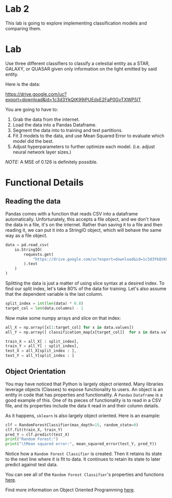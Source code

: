 # Lab 2

This lab is going to explore implementing classification models and comparing them.

# Lab

Use three different classifiers to classify a celestial entity as
a STAR, GALAXY, or QUASAR given only information on the light emitted by
said entity.

Here is the data:

https://drive.google.com/uc?export=download&id=1c3d3YkQtK99iPUEdxE2FaP0GvTXWP5IT


You are going to have to:

1. Grab the data from the internet.
2. Load the data into a Pandas Dataframe.
3. Segment the data into to training and test partitions.
4. Fit 3 models to the data, and use Mean Squared Error to evaluate
which model did the best.
5. Adjust hyperparameters to further optimize each model. (i.e.
adjust neural network layer sizes.)

*NOTE:* A MSE of 0.126 is definitely possible.


# Functional Details

## Reading the data

Pandas comes with a function that reads CSV into a dataframe automatically.
Unfortunately, this accepts a file object, and we don't have the data in a file,
it's on the internet. Rather than saving it to a file and then reading it, we can
put it into a StringIO object, which will behave the same way as a file object.

```Python
data = pd.read_csv(
    io.StringIO(
        requests.get(
            "https://drive.google.com/uc?export=download&id=1c3d3YkQtK99iPUEdxE2FaP0GvTXWP5IT"
        ).text
    )
)
```

Splitting the data is just a matter of using slice syntax at a desired index. To
find our split index, let's take 80% of the data for training. Let's also assume
that the dependent variable is the last column.

```Python
split_index = int(len(data) * 0.8)
target_col = len(data.columns) - 1
```

Now make some numpy arrays and slice on that index:

```Python
all_X = np.array([x[1:target_col] for x in data.values])
all_Y = np.array([ classification_map[x[target_col]]  for x in data.values])

train_X = all_X[ : split_index],
train_Y = all_Y[ : split_index],
test_X = all_X[split_index : ],
text_Y = all_Y[split_index : ]
```

## Object Orientation

You may have noticed that Python is largely object oriented. Many libraries
leverage objects (Classes) to expose functionality to users. An object is
an entity in code that has properties and functionality. A `Pandas` `Dataframe`
is a good example of this.  One of its pieces of functionality is to read in
a CSV file, and its properties include the data it read in and their column
details.

As it happens, `sklearn` is also largely object oriented. Here is an
example:

```Python
clf = RandomForestClassifier(max_depth=15, random_state=0)
clf.fit(train_X, train_Y)
pred_Y = clf.predict(test_X)
print("Random Forest:")
print("\tMean squared error:", mean_squared_error(test_Y, pred_Y))
```

Notice how a `Random Forest Classifier` is created. Then it retains its
state to the next line where it is fit to data.  It continues to retain
its state to later predict against test data.

You can see all of the `Random Forest Classifier`'s properties and
functions [here](http://scikit-learn.org/stable/modules/generated/sklearn.ensemble.RandomForestClassifier.html).

Find more information on Object Oriented Programming [here](https://python.swaroopch.com/oop.html).




